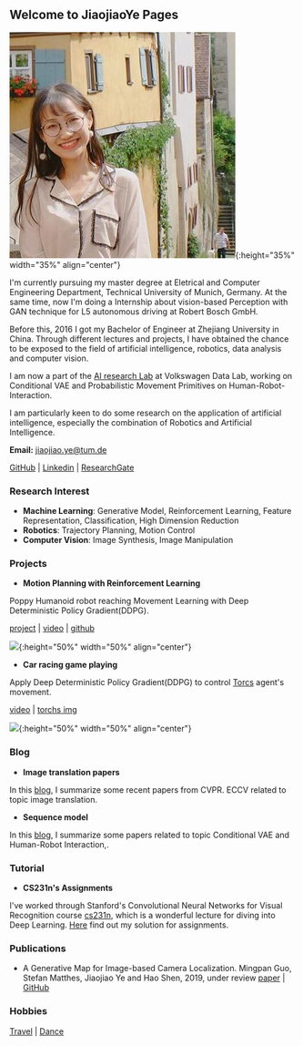 ## Welcome to JiaojiaoYe Pages




![Profil](imgs/profil.jpg ){:height="35%" width="35%" align="center"}


I'm currently pursuing my master degree at Eletrical and Computer Engineering Department, Technical University of Munich, Germany. At the same time, now I'm doing a Internship about vision-based Perception with GAN technique for L5 autonomous driving at Robert Bosch GmbH.

Before this, 2016 I got my Bachelor of Engineer at Zhejiang University in China. Through different lectures and projects, I have obtained the chance to be exposed to the field of artificial intelligence, robotics, data analysis and computer vision. 

I am now a part of the [AI research Lab](https://argmax.ai) at Volkswagen Data Lab, working on Conditional VAE and Probabilistic Movement Primitives on Human-Robot-Interaction. 

I am particularly keen to do some research on the application of artificial intelligence, especially the combination of Robotics and Artificial Intelligence.

**Email:** jiaojiao.ye@tum.de

[GitHub](https://github.com/JiaojiaoYe1994) | [Linkedin](https://www.linkedin.com/in/jiaojiao-ye-99830b14a/) | [ResearchGate](https://www.researchgate.net/profile/Jiaojiao_Ye)


### Research Interest
* **Machine Learning**: Generative Model, Reinforcement Learning, Feature Representation, Classification, High Dimension Reduction
* **Robotics**: Trajectory Planning, Motion Control
* **Computer Vision**: Image Synthesis, Image Manipulation


### Projects
* **Motion Planning with Reinforcement Learning** 

Poppy Humanoid robot reaching Movement Learning with Deep Deterministic Policy Gradient(DDPG).

[project](https://jiaojiaoye1994.github.io/jiaojiaoye.github.com/posts/motion_learning_with_rl) | [video](https://youtu.be/oOG4bsWDT0M) | [github](https://github.com/JiaojiaoYe1994/Robot-Motion-Learning-with-Reinforcement-Learning)

![](./imgs/poppy.gif ){:height="50%" width="50%" align="center"}

* **Car racing game playing**

Apply Deep Deterministic Policy Gradient(DDPG) to control [Torcs](https://sourceforge.net/projects/torcs/) agent's movement.  

[video](https://youtu.be/B1JdUByUQEw) | [torchs img](https://drive.google.com/uc?id=1DaJIMTrMArL7ODlry6aDYG2w3XFr3_UC&export=download)

![](./imgs/torcs.gif ){:height="50%" width="50%" align="center"}


### Blog

* **Image translation papers**

In this [blog](https://jiaojiaoye1994.github.io/jiaojiaoye.github.com/posts/paper/img_translation_paper), I summarize some recent papers from CVPR. ECCV related to topic image translation.


* **Sequence model**

In this [blog](https://jiaojiaoye1994.github.io/jiaojiaoye.github.com/posts/paper/CVAE_sequence_model_papers), I summarize some papers related to topic Conditional VAE and Human-Robot Interaction,.


### Tutorial
* **CS231n's Assignments** 

I've worked through Stanford's Convolutional Neural Networks for Visual Recognition course [cs231n](http://cs231n.stanford.edu), which is a wonderful lecture for diving into Deep Learning. [Here](https://github.com/JiaojiaoYe1994/cs231_assignment_solution1718) find out my solution for assignments.


### Publications
* A Generative Map for Image-based Camera Localization. Mingpan Guo, Stefan Matthes, Jiaojiao Ye and Hao Shen, 2019, under review
[paper](https://arxiv.org/abs/1902.11124) | [GitHub](https://github.com/Mingpan/generative_map)


### Hobbies

[Travel](https://jiaojiaoye1994.github.io/jiaojiaoye.github.com/posts/travel/travel) | [Dance](https://jiaojiaoye1994.github.io/jiaojiaoye.github.com/posts/dance/dance)
